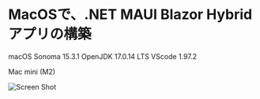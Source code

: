 # MacOSで、.NET MAUI Blazor Hybrid アプリの構築

macOS Sonoma 15.3.1
OpenJDK 17.0.14 LTS
VScode 1.97.2 

Mac mini (M2)

![Screen Shot](https://github.com/user-attachments/assets/645dce2e-1280-4c70-b699-0db26502fda2)
